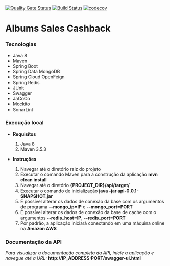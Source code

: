 [![Quality Gate Status](https://sonarcloud.io/api/project_badges/measure?project=albums-sales-cashback&metric=alert_status)](https://sonarcloud.io/dashboard?id=albums-sales-cashback) 
[![Build Status](https://travis-ci.com/rafaelbarbiero/cashback-application.svg?branch=master)](https://travis-ci.com/rafaelbarbiero/cashback-application)
[![codecov](https://codecov.io/gh/rafaelbarbiero/cashback-application/branch/master/graph/badge.svg)](https://codecov.io/gh/rafaelbarbiero/cashback-application)



# Albums Sales Cashback

### Tecnologias
* Java 8
* Maven
* Spring Boot
* Spring Data MongoDB
* Spring Cloud OpenFeign
* Spring Redis
* JUnit
* Swagger
* JaCoCo
* Mockito
* SonarLint
### Execução local
* **Requisitos**
    1. Java 8
    2. Maven 3.5.3

* **Instruções**
    1. Navegar até o diretório raiz do projeto
    2. Executar o comando Maven para a construção da aplicação **mvn clean install**
    3. Navegar até o diretório **{PROJECT_DIR}/api/target/**
    3. Executar o comando de inicialização **java -jar api-0.0.1-SNAPSHOT.jar**
    5. É possível alterar os dados de conexão da base com os argumentos de programa **--mongo_ip=IP** e **--mongo_port=PORT**
    6. É possível alterar os dados de conexão da base de cache com o argumentos **--redis_host=IP**, **--redis_port=PORT**
    7. Por padrão, a aplicação iniciará conectando em uma máquina online na **Amazon AWS**

### Documentação da API
_Para visualizar a documentação completa da API, inicie a aplicação e navegue até a URL:_ **http://IP_ADDRESS:PORT/swagger-ui.html**
